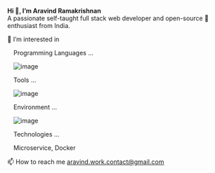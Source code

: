 <b>Hi 👋, I’m Aravind Ramakrishnan</b><br>
A passionate self-taught full stack web developer and open-source 💞️ enthusiast from India.

👀 I’m interested in 

&emsp;Programming Languages ...

&emsp;![image](https://user-images.githubusercontent.com/111303902/184696681-d272d279-e101-44eb-b034-ad4681470aad.png)

&emsp;Tools ...

&emsp;![image](https://user-images.githubusercontent.com/111303902/184692206-3219613d-9bfe-404f-8fe6-72e2d4733ec2.png)

&emsp;Environment ...

&emsp;![image](https://user-images.githubusercontent.com/111303902/184695833-36776ecb-a548-4720-a975-5589a38abe14.png)

&emsp;Technologies ...

&emsp;Microservice, Docker


📫 How to reach me aravind.work.contact@gmail.com


<!---
arvindramkishnan/arvindramkishnan is a ✨ special ✨ repository because its `README.md` (this file) appears on your GitHub profile.
You can click the Preview link to take a look at your changes.
--->
